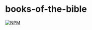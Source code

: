 # books-of-the-bible
[![NPM](https://nodei.co/npm/books-of-the-bible.png)](https://nodei.co/npm/books-of-the-bible/)
